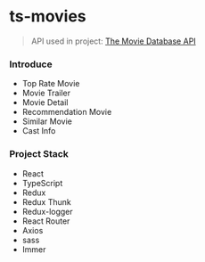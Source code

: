 # ts-movies

> API used in project: [The Movie Database API](https://www.themoviedb.org/ "Go TMDB")

### Introduce
* Top Rate Movie
* Movie Trailer
* Movie Detail
* Recommendation Movie
* Similar Movie
* Cast Info

### Project Stack
* React
* TypeScript
* Redux
* Redux Thunk
* Redux-logger
* React Router
* Axios
* sass
* Immer
